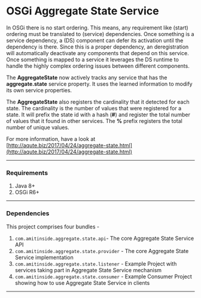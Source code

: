# OSGi Aggregate State Service

 In OSGi there is no start ordering. This means, any requirement like (start) ordering must be translated to (service) dependencies. Once something is a service dependency, a (DS) component can defer its activation until the dependency is there. Since this is a proper dependency, an deregistration will automatically deactivate any components that depend on this service. Once something is mapped to a service it leverages the DS runtime to handle the highly complex ordering issues between different components.
 
 The **AggregateState** now actively tracks any service that has the **aggregate.state** service property. It uses the learned information to modify its own service properties.
 
 The **AggregateState** also registers the cardinality that it detected for each state. The cardinality is the number of values that were registered for a state. It will prefix the state id with a hash (**#**) and register the total number of values that it found in other services. The **%** prefix registers the total number of unique values.

For more information, have a look at [http://aqute.biz/2017/04/24/aggregate-state.html](http://aqute.biz/2017/04/24/aggregate-state.html)

-----------------------------------------------------------------------------------------------------------------

### Requirements

1. Java 8+
2. OSGi R6+

------------------------------------------------------------------------------------------------------------------

### Dependencies

This project comprises four bundles - 

1. `com.amitinside.aggregate.state.api`- The core Aggregate State Service API
2. `com.amitinside.aggregate.state.provider` - The core Aggregate State Service implementation
3. `com.amitinside.aggregate.state.listener` - Example Project with services taking part in Aggregate State Service mechanism
4. `com.amitinside.aggregate.state.consumer` - Example Consumer Project showing how to use Aggregate State Service in clients

-----------------------------------------------------------------------------------------------------------------



